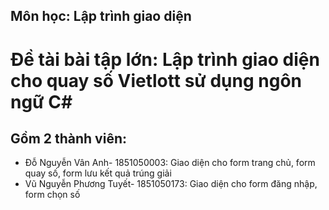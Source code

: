 ## Môn học: Lập trình giao diện 
# Đề tài bài tập lớn: Lập trình giao diện cho quay số Vietlott sử dụng ngôn ngữ C#
<h2>Gồm 2 thành viên: </h2>
<ul>
  <li>Đỗ Nguyễn Vân Anh- 1851050003: Giao diện cho form trang chủ, form quay số, form lưu kết quả trúng giải</li>
  <li>Vũ Nguyễn Phương Tuyết- 1851050173: Giao diện cho form đăng nhập, form chọn số </li>
</ul>
